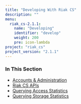 ```yaml
---
title: "Developing With Riak CS"
description: ""
menu:
  riak_cs-2.1.1:
    name: "Developing"
    identifier: "develop"
    weight: 200
    pre: icon-lambda
project: "riak_cs"
project_version: "2.1.1"
---
```


### In This Section

- [Accounts & Administration](../references/appendices/http-admin/)
- [Riak CS APIs](../references/apis)
- [Querying Access Statistics](../cookbooks/querying-access-statistics/)
- [Querying Storage Statistics](../cookbooks/querying-storage-statistics/)

